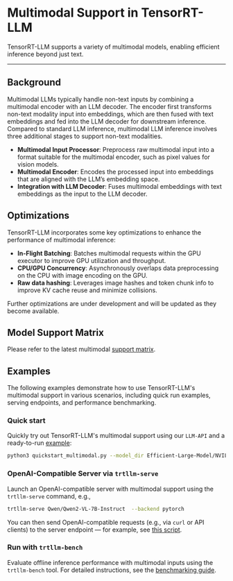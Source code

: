 # Multimodal Support in TensorRT-LLM

TensorRT-LLM supports a variety of multimodal models, enabling efficient inference beyond just text.

---

## Background

Multimodal LLMs typically handle non-text inputs by combining a multimodal encoder with an LLM decoder. The encoder first transforms non-text modality input into embeddings, which are then fused with text embeddings and fed into the LLM decoder for downstream inference. Compared to standard LLM inference, multimodal LLM inference involves three additional stages to support non-text modalities.

* **Multimodal Input Processor**: Preprocess raw multimodal input into a format suitable for the multimodal encoder, such as pixel values for vision models.
* **Multimodal Encoder**: Encodes the processed input into embeddings that are aligned with the LLM’s embedding space.
* **Integration with LLM Decoder**: Fuses multimodal embeddings with text embeddings as the input to the LLM decoder.

## Optimizations

TensorRT-LLM incorporates some key optimizations to enhance the performance of multimodal inference:

* **In-Flight Batching**: Batches multimodal requests within the GPU executor to improve GPU utilization and throughput.
* **CPU/GPU Concurrency**: Asynchronously overlaps data preprocessing on the CPU with image encoding on the GPU.
* **Raw data hashing**: Leverages image hashes and token chunk info to improve KV cache reuse and minimize collisions.

Further optimizations are under development and will be updated as they become available.

## Model Support Matrix

Please refer to the latest multimodal [support matrix](/docs/source/reference/support-matrix.md).

## Examples

The following examples demonstrate how to use TensorRT-LLM's multimodal support in various scenarios, including quick run examples, serving endpoints, and performance benchmarking.

### Quick start

Quickly try out TensorRT-LLM's multimodal support using our `LLM-API` and a ready-to-run [example](/examples/llm-api/quickstart_multimodal.py):

```bash
python3 quickstart_multimodal.py --model_dir Efficient-Large-Model/NVILA-8B --modality image
```

### OpenAI-Compatible Server via `trtllm-serve`

Launch an OpenAI-compatible server with multimodal support using the `trtllm-serve` command, e.g.,

```bash
trtllm-serve Qwen/Qwen2-VL-7B-Instruct  --backend pytorch
```

You can then send OpenAI-compatible requests (e.g., via `curl` or API clients) to the server endpoint — for example, see [this script](/examples/serve/curl_chat_client_for_multimodal.sh).

### Run with `trtllm-bench`

Evaluate offline inference performance with multimodal inputs using the `trtllm-bench` tool. For detailed instructions, see the [benchmarking guide](/docs/source/performance/perf-benchmarking.md).
